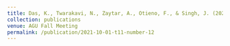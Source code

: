 ```yaml
---
title: Das, K., Twarakavi, N., Zaytar, A., Otieno, F., & Singh, J. (2021, December). Climate extremes on Crop Yield: A Case Study for USA Corn Belt (Vol. 2021, pp. H53C-03).
collection: publications
venue: AGU Fall Meeting
permalink: /publication/2021-10-01-t11-number-12
---
```

